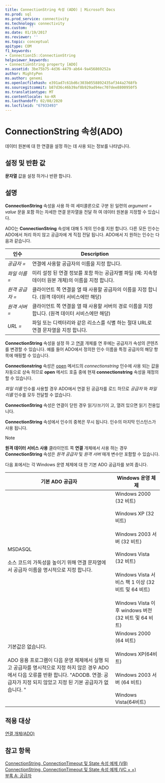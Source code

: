 ```yaml
---
title: ConnectionString 속성 (ADO) | Microsoft Docs
ms.prod: sql
ms.prod_service: connectivity
ms.technology: connectivity
ms.custom: ''
ms.date: 01/19/2017
ms.reviewer: ''
ms.topic: conceptual
apitype: COM
f1_keywords:
- Connection15::ConnectionString
helpviewer_keywords:
- ConnectionString property [ADO]
ms.assetid: 3be75b75-4d36-4479-ab64-9a456869252a
author: MightyPen
ms.author: genemi
ms.openlocfilehash: e391ad7c61bd6c303b0558892435af344a2768fb
ms.sourcegitcommit: b87d36c46b39af8b929ad94ec707dee8800950f5
ms.translationtype: MT
ms.contentlocale: ko-KR
ms.lasthandoff: 02/08/2020
ms.locfileid: "67933493"
---
```

# <a name="connectionstring-property-ado"></a>ConnectionString 속성(ADO)
데이터 원본에 대 한 연결을 설정 하는 데 사용 되는 정보를 나타냅니다.  
  
## <a name="settings-and-return-values"></a>설정 및 반환 값  
 **문자열** 값을 설정 하거나 반환 합니다.  
  
## <a name="remarks"></a>설명  
 **ConnectionString** 속성을 사용 하 여 세미콜론으로 구분 된 일련의 *argument* *= value* 문을 포함 하는 자세한 연결 문자열을 전달 하 여 데이터 원본을 지정할 수 있습니다.  
  
 ADO는 **ConnectionString** 속성에 대해 5 개의 인수를 지원 합니다. 다른 모든 인수는 ADO에서 처리 하지 않고 공급자에 게 직접 전달 됩니다. ADO에서 지 원하는 인수는 다음과 같습니다.  
  
|인수|Description|  
|--------------|-----------------|  
|*공급자 =*|연결에 사용할 공급자의 이름을 지정 합니다.|  
|*파일 이름 =*|미리 설정 된 연결 정보를 포함 하는 공급자별 파일 (예: 지속형 데이터 원본 개체)의 이름을 지정 합니다.|  
|*원격 공급자 =*|클라이언트 쪽 연결을 열 때 사용할 공급자의 이름을 지정 합니다. (원격 데이터 서비스에만 해당)|  
|*원격 서버 =*|클라이언트 쪽 연결을 열 때 사용할 서버의 경로 이름을 지정 합니다. (원격 데이터 서비스에만 해당)|  
|*URL =*|파일 또는 디렉터리와 같은 리소스를 식별 하는 절대 URL로 연결 문자열을 지정 합니다.|  
  
 **ConnectionString** 속성을 설정 하 고 [연결](../../../ado/reference/ado-api/connection-object-ado.md) 개체를 연 후에는 공급자가 속성의 콘텐츠를 변경할 수 있습니다. 예를 들어 ADO에서 정의한 인수 이름을 특정 공급자의 해당 항목에 매핑할 수 있습니다.  
  
 **Connectionstring** 속성은 [open](../../../ado/reference/ado-api/open-method-ado-connection.md) 메서드의 *connectionstring* 인수에 사용 되는 값을 자동으로 상속 하므로 **open** 메서드 호출 중에 현재 **connectionstring** 속성을 재정의할 수 있습니다.  
  
 *파일 이름* 인수를 사용할 경우 ADO에서 연결 된 공급자를 로드 하므로 *공급자* 와 *파일 이름* 인수를 모두 전달할 수 없습니다.  
  
 **ConnectionString** 속성은 연결이 닫힌 경우 읽기/쓰기이 고, 열려 있으면 읽기 전용입니다.  
  
 **ConnectionString** 속성에서 인수의 중복은 무시 됩니다. 인수의 마지막 인스턴스가 사용 됩니다.  
  
> [!NOTE]
>  **원격 데이터 서비스 사용** 클라이언트 쪽 **연결** 개체에서 사용 하는 경우 **ConnectionString** 속성은 *원격 공급자* 및 *원격 서버* 매개 변수만 포함할 수 있습니다.  
  
 다음 표에서는 각 Windows 운영 체제에 대 한 기본 ADO 공급자를 보여 줍니다.  
  
|기본 ADO 공급자|Windows 운영 체제|  
|--------------------------|------------------------------|  
|MSDASQL<br /><br /> 소스 코드의 가독성을 높이기 위해 연결 문자열에서 공급자 이름을 명시적으로 지정 합니다.|Windows 2000 (32 비트)<br /><br /> Windows XP (32 비트)<br /><br /> Windows 2003 서버 (32 비트)<br /><br /> Windows Vista (32 비트)<br /><br /> Windows Vista 서비스 팩 1 이상 (32 비트 및 64 비트)<br /><br /> Windows Vista 이후 windows 버전 (32 비트 및 64 비트)|  
|기본값은 없습니다.<br /><br /> ADO 응용 프로그램이 다음 운영 체제에서 실행 되 고 공급자를 명시적으로 지정 하지 않은 경우 ADO에서 다음 오류를 반환 합니다. "ADODB. 연결: 공급자가 지정 되지 않았고 지정 된 기본 공급자가 없습니다. "|Windows 2000 (64 비트)<br /><br /> Windows XP(64비트)<br /><br /> Windows 2003 서버 (64 비트)<br /><br /> Windows Vista(64비트)|  
  
## <a name="applies-to"></a>적용 대상  
 [연결 개체(ADO)](../../../ado/reference/ado-api/connection-object-ado.md)  
  
## <a name="see-also"></a>참고 항목  
 [ConnectionString, ConnectionTimeout 및 State 속성 예제 (VB)](../../../ado/reference/ado-api/connectionstring-connectiontimeout-and-state-properties-example-vb.md)   
 [ConnectionString, ConnectionTimeout 및 State 속성 예제 (VC + +)](../../../ado/reference/ado-api/connectionstring-connectiontimeout-and-state-properties-example-vc.md)   
 [부록 A: 공급자](../../../ado/guide/appendixes/appendix-a-providers.md)
